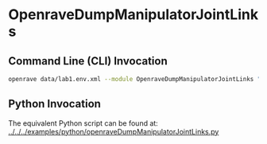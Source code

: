 # OpenraveDumpManipulatorJointLinks

## Command Line (CLI) Invocation
```bash
openrave data/lab1.env.xml --module OpenraveDumpManipulatorJointLinks "open"
```

## Python Invocation
The equivalent Python script can be found at: [../../../examples/python/openraveDumpManipulatorJointLinks.py](../../../examples/python/openraveDumpManipulatorJointLinks.py)
